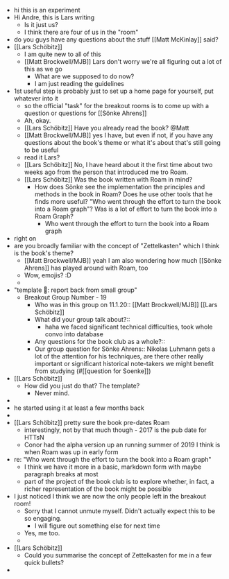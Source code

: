 - hi this is an experiment
- Hi Andre, this is Lars writing
    - Is it just us?
    - I think there are four of us in the "room"
- do you guys have any questions about the stuff [[Matt McKinlay]] said?
- [[Lars Schöbitz]]
    - I am quite new to all of this
    - [[Matt Brockwell/MJB]] Lars don't worry we're all figuring out a lot of this as we go
        - What are we supposed to do now? 
        - I am just reading the guidelines
- 1st useful step is probably just to set up a home page for yourself, put whatever into it
    - so the official "task" for the breakout rooms is to come up with a question or questions for [[Sönke Ahrens]]
    - Ah, okay. 
    - [[Lars Schöbitz]] Have you already read the book? @Matt
    - [[Matt Brockwell/MJB]] yes I have, but even if not, if you have any questions about the book's theme or what it's about that's still going to be useful
    - read it Lars?
    - [[Lars Schöbitz]] No, I have heard about it the first time about two weeks ago from the person that introduced me tro Roam. 
    - [[Lars Schöbitz]] Was the book written with Roam in mind? 
        - How does Sönke see the implementation the principles and methods in the book in Roam? Does he use other tools that he finds more useful? "Who went through the effort to turn the book into a Roam graph"? Was is a lot of effort to turn the book into a Roam Graph?
            - Who went through the effort to turn the book into a Roam graph
- right on
- are you broadly familiar with the concept of "Zettelkasten" which I think is the book's theme?
    - [[Matt Brockwell/MJB]] yeah I am also wondering how much [[Sönke Ahrens]] has played around with Roam, too
    - Wow, emojis? :D
    - 
- "template 🧩: report back from small group"
    - Breakout Group Number - 19
        - Who was in this group on 11.1.20:: [[Matt Brockwell/MJB]] [[Lars Schöbitz]]
        - What did your group talk about?::
            - haha we faced significant technical difficulties, took whole convo into database
        - Any questions for the book club as a whole?::
        - Our group question for Sönke Ahrens:: Nikolas Luhmann gets a lot of the attention for his techniques, are there other really important or significant historical note-takers we might benefit from studying
(#[[question for Soenke]])
- [[Lars Schöbitz]]
    - How did you just do that? The template? 
        - Never mind. 
- 
- he started using it at least a few months back
- 
- [[Lars Schöbitz]] pretty sure the book pre-dates Roam
    - interestingly, not by that much though - 2017 is the pub date for HTTsN
    - Conor had the alpha version up an running summer of 2019 I think is when Roam was up in early form
- re: "Who went through the effort to turn the book into a Roam graph"
    - I think we have it more in a basic, markdown form with maybe paragraph breaks at most
    - part of the project of the book club is to explore whether, in fact, a richer representation of the book might be possible
- I just noticed I think we are now the only people left in the breakout room!
    - Sorry that I cannot unmute myself. Didn't actually expect this to be so engaging.
        - I will figure out something else for next time
    - Yes, me too.
    -  
- [[Lars Schöbitz]]
    - Could you summarise the concept of Zettelkasten for me in a few quick bullets? 
- 
